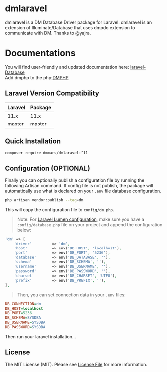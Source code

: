 # dmlaravel
dmlaravel is a DM Database Driver package for Laravel. dmlaravel is an extension of Illuminate/Database that uses dmpdo extension to communicate with DM. Thanks to @yajra.

# Documentations
You will find user-friendly and updated documentation here: [laravel-Database](https://laravel.com/docs/master/database)  
Add dmphp to the php:[DMPHP](https://eco.dameng.com/document/dm/zh-cn/pm/php-rogramming-guide)

## Laravel Version Compatibility

 Laravel  | Package
:---------|:----------
 11.x     | 11.x
 master   | master

## Quick Installation

```bash
composer require dmmars/dmlaravel:^11
```

## Configuration (OPTIONAL)

Finally you can optionally publish a configuration file by running the following Artisan command.
If config file is not publish, the package will automatically use what is declared on your `.env` file database configuration.

```bash
php artisan vendor:publish --tag=dm
```

This will copy the configuration file to `config/dm.php`.

> Note: For [Laravel Lumen configuration](http://lumen.laravel.com/docs/configuration#configuration-files), make sure you have a `config/database.php` file on your project and append the configuration below:

```php
'dm' => [
    'driver'         => 'dm',
    'host'           => env('DB_HOST', 'localhost'),
    'port'           => env('DB_PORT', '5236'),
    'database'       => env('DB_DATABASE', ''),
    'schema'         => env('DB_SCHEMA', ''),
    'username'       => env('DB_USERNAME', ''),
    'password'       => env('DB_PASSWORD', ''),
    'charset'        => env('DB_CHARSET', 'UTF8'),
    'prefix'         => env('DB_PREFIX', ''),
],
```

> Then, you can set connection data in your `.env` files:

```ini
DB_CONNECTION=dm
DB_HOST=localhost
DB_PORT=5236
DB_SCHEMA=SYSDBA
DB_USERNAME=SYSDBA
DB_PASSWORD=SYSDBA
```

Then run your laravel installation...

## License

The MIT License (MIT). Please see [License File](https://github.com/dmmars/dmlaravel/blob/master/LICENSE) for more information.
